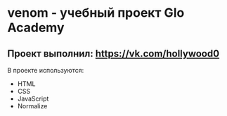 # venom - учебный проект Glo Academy
## Проект выполнил: https://vk.com/hollywood0

В проекте используются:
- HTML
- CSS
- JavaScript
- Normalize

